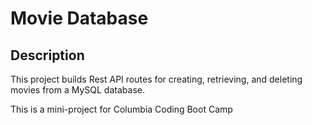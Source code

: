 # Movie Database

## Description

This project builds Rest API routes for creating, retrieving, and deleting movies from a MySQL database.

This is a mini-project for Columbia Coding Boot Camp
